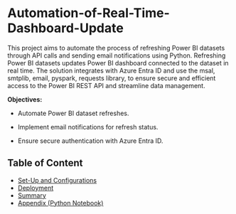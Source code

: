 # Automation-of-Real-Time-Dashboard-Update

This project aims to automate the process of refreshing Power BI datasets through API calls and sending email notifications using Python. Refreshing Power BI datasets updates Power BI dashboard connected to the dataset in real time.
The solution integrates with Azure Entra ID and use the msal, smtplib, email, pyspark, requests library, to ensure secure and efficient access to the Power BI REST API and streamline data management.

**Objectives:**

- Automate Power BI dataset refreshes.

- Implement email notifications for refresh status.

- Ensure secure authentication with Azure Entra ID.

## Table of Content

- [Set-Up and Configurations](./SetUp_and_Configurations.md)
- [Deployment](./Deployment.md)
- [Summary](./Summary.md)
- [Appendix (Python Notebook)](./DatasetAutomationNotebook.ipynb)
